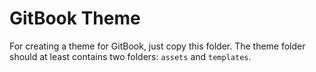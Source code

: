 # GitBook Theme

For creating a theme for GitBook, just copy this folder. The theme folder should at least contains two folders: `assets` and `templates`.
